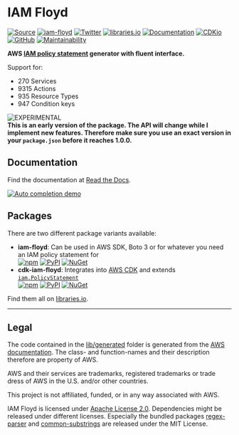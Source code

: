 # IAM Floyd

[![Source](https://img.shields.io/github/stars/udondan/iam-floyd?logo=github&label=GitHub%20Stars)](https://github.com/udondan/iam-floyd)
[![iam-floyd](https://img.shields.io/github/v/release/udondan/iam-floyd)](https://github.com/udondan/iam-floyd)
[![Twitter](https://badgen.net/twitter/follow/heyiamfloyd?icon=twitter)](https://twitter.com/heyiamfloyd)
[![libraries.io](https://img.shields.io/badge/packages-libraries.io-yellow)](https://libraries.io/search?q=iam-floyd)
[![Documentation](https://img.shields.io/badge/Documentation-Read%20the%20Docs-orange)](https://iam-floyd.readthedocs.io/en/latest/)
[![CDKio](https://img.shields.io/badge/awscdk.io-cdk--iam--floyd-orange)](https://awscdk.io/packages/cdk-iam-floyd@0.131.0)
[![GitHub](https://img.shields.io/github/license/udondan/iam-floyd)](https://github.com/udondan/iam-floyd/blob/main/LICENSE)
[![Maintainability](https://api.codeclimate.com/v1/badges/cdb84b5646c6805b1a23/maintainability)](https://codeclimate.com/github/udondan/iam-floyd/maintainability)

<!-- put back - when we actually have tests
[![Test Coverage](https://api.codeclimate.com/v1/badges/cdb84b5646c6805b1a23/test_coverage)](https://codeclimate.com/github/udondan/iam-floyd/test_coverage)
-->

**AWS [IAM policy statement](https://docs.aws.amazon.com/IAM/latest/UserGuide/reference_policies_elements_statement.html) generator with fluent interface.**

<!-- stats -->

Support for:

* 270 Services
* 9315 Actions
* 935 Resource Types
* 947 Condition keys

<!-- /stats -->

![EXPERIMENTAL](https://img.shields.io/badge/stability-experimantal-orange?style=for-the-badge)**<br>This is an early version of the package. The API will change while I implement new features. Therefore make sure you use an exact version in your `package.json` before it reaches 1.0.0.**

## Documentation

Find the documentation at [Read the Docs](https://iam-floyd.readthedocs.io/en/latest/).

[![Auto completion demo](https://raw.githubusercontent.com/udondan/iam-floyd/main/docs/movie-preview.png)](https://www.youtube.com/watch?v=4dHY8qPHbKA)

## Packages

There are two different package variants available:

* **iam-floyd**: Can be used in AWS SDK, Boto 3 or for whatever you need an IAM policy statement for <br>[![npm](https://img.shields.io/npm/dt/iam-floyd?label=npm&color=blueviolet)](https://www.npmjs.com/package/iam-floyd)
  [![PyPI](https://img.shields.io/pypi/dm/iam-floyd?label=pypi&color=blueviolet)](https://pypi.org/project/iam-floyd/)
  [![NuGet](https://img.shields.io/nuget/dt/IAM.Floyd?label=nuget&color=blueviolet)](https://www.nuget.org/packages/IAM.Floyd/)
* **cdk-iam-floyd**: Integrates into [AWS CDK](https://aws.amazon.com/cdk/) and extends [`iam.PolicyStatement`](https://docs.aws.amazon.com/cdk/api/latest/docs/@aws-cdk_aws-iam.PolicyStatement.html)<br>[![npm](https://img.shields.io/npm/dt/cdk-iam-floyd?label=npm&color=orange)](https://www.npmjs.com/package/cdk-iam-floyd)
  [![PyPI](https://img.shields.io/pypi/dm/cdk-iam-floyd?label=pypi&color=orange)](https://pypi.org/project/cdk-iam-floyd/)
  [![NuGet](https://img.shields.io/nuget/dt/CDK.IAM.Floyd?label=nuget&color=orange)](https://www.nuget.org/packages/CDK.IAM.Floyd/)

Find them all on [libraries.io](https://libraries.io/search?q=iam-floyd).

---


## Legal

The code contained in the [lib/generated](https://github.com/udondan/iam-floyd/tree/main/lib/generated) folder is generated from the [AWS documentation](https://docs.aws.amazon.com/IAM/latest/UserGuide/reference_policies_actions-resources-contextkeys.html). The class- and function-names and their description therefore are property of AWS.

AWS and their services are trademarks, registered trademarks or trade dress of AWS in the U.S. and/or other countries.

This project is not affiliated, funded, or in any way associated with AWS.

IAM Floyd is licensed under [Apache License 2.0](https://github.com/udondan/iam-floyd/blob/main/LICENSE). Dependencies might be released under different licenses. Especially the bundled packages [regex-parser](https://www.npmjs.com/package/regex-parser) and [common-substrings](https://www.npmjs.com/package/common-substrings) are released under the MIT License.
